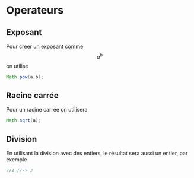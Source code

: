 # Operateurs

## Exposant

Pour créer un exposant comme $$a^b$$ on utilise 
```java
Math.pow(a,b);
```

## Racine carrée

Pour un racine carrée on utilisera 
```java
Math.sqrt(a);
```

## Division

En utilisant la division avec des entiers, le résultat sera aussi un entier, par exemple
```java
7/2 //-> 3
```